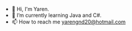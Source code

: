 - 👋 Hi, I'm Yaren.
- 🌱 I’m currently learning Java and C#.
- 📫 How to reach me yarengnd20@hotmail.com

<!---
yarengundogdu/yarengundogdu is a ✨ special ✨ repository because its `README.md` (this file) appears on your GitHub profile.
You can click the Preview link to take a look at your changes.
--->
